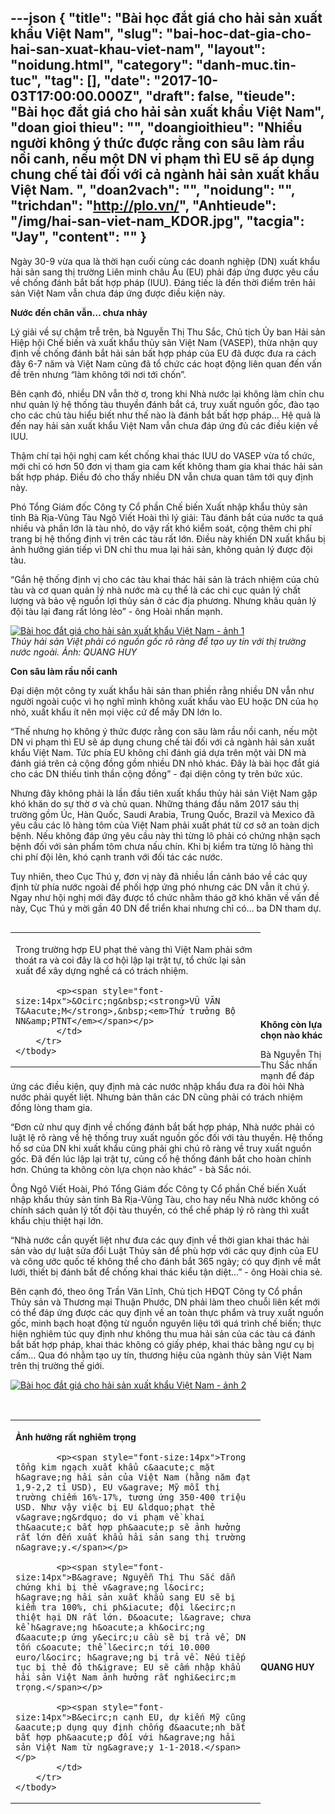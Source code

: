 ---json
{
    "title": "Bài học đắt giá cho hải sản xuất khẩu Việt Nam",
    "slug": "bai-hoc-dat-gia-cho-hai-san-xuat-khau-viet-nam",
    "layout": "noidung.html",
    "category": "danh-muc.tin-tuc",
    "tag": [],
    "date": "2017-10-03T17:00:00.000Z",
    "draft": false,
    "tieude": "Bài học đắt giá cho hải sản xuất khẩu Việt Nam",
    "doan gioi thieu": "",
    "doangioithieu": "Nhiều người không ý thức được rằng con sâu làm rầu nồi canh, nếu một DN vi phạm thì EU sẽ áp dụng chung chế tài đối với cả ngành hải sản xuất khẩu Việt Nam. ",
    "doan2vach": "",
    "noidung": "",
    "trichdan": "http://plo.vn/",
    "Anhtieude": "/img/hai-san-viet-nam_KDOR.jpg",
    "tacgia": "Jay",
    "__content__": ""
}
---
<p><span style="font-size:14px">Ng&agrave;y 30-9 vừa qua l&agrave; thời hạn cuối c&ugrave;ng c&aacute;c doanh nghiệp (DN) xuất khẩu hải sản sang thị trường Li&ecirc;n minh ch&acirc;u &Acirc;u (EU) phải đ&aacute;p ứng được y&ecirc;u cầu về chống đ&aacute;nh bắt bất hợp ph&aacute;p (IUU). Đ&aacute;ng tiếc l&agrave; đến thời điểm tr&ecirc;n hải sản Việt Nam vẫn chưa đ&aacute;p ứng được điều kiện n&agrave;y.</span></p>

<p><span style="font-size:14px"><strong>Nước đến ch&acirc;n vẫn&hellip; chưa nhảy</strong></span></p>

<p><span style="font-size:14px">L&yacute; giải về sự chậm trễ tr&ecirc;n, b&agrave; Nguyễn Thị Thu Sắc, Chủ tịch Ủy ban Hải sản Hiệp hội Chế biến v&agrave; xuất khẩu thủy sản Việt Nam (VASEP), thừa nhận quy định về chống đ&aacute;nh bắt hải sản bất hợp ph&aacute;p của EU đ&atilde; được đưa ra c&aacute;ch đ&acirc;y 6-7 năm v&agrave; Việt Nam cũng đ&atilde; tổ chức c&aacute;c hoạt động li&ecirc;n quan đến vấn đề tr&ecirc;n nhưng &ldquo;l&agrave;m kh&ocirc;ng tới nơi tới chốn&rdquo;.</span></p>

<p><span style="font-size:14px">B&ecirc;n cạnh đ&oacute;, nhiều DN vẫn thờ ơ, trong khi Nh&agrave; nước lại kh&ocirc;ng l&agrave;m chỉn chu như quản l&yacute; hệ thống t&agrave;u thuyền đ&aacute;nh bắt c&aacute;, truy xuất nguồn gốc, đ&agrave;o tạo cho c&aacute;c chủ t&agrave;u hiểu biết như thế n&agrave;o l&agrave; đ&aacute;nh bắt bất hợp ph&aacute;p... Hệ quả l&agrave; đến nay hải sản xuất khẩu Việt Nam vẫn chưa đ&aacute;p ứng đủ c&aacute;c điều kiện về IUU.</span></p>

<p><span style="font-size:14px">Thậm ch&iacute; tại hội nghị cam kết chống khai th&aacute;c IUU do VASEP vừa tổ chức, mới chỉ c&oacute; hơn 50 đơn vị tham gia cam kết kh&ocirc;ng tham gia khai th&aacute;c hải sản bất hợp ph&aacute;p. Điều đ&oacute; cho thấy nhiều DN vẫn chưa quan t&acirc;m tới quy định n&agrave;y.</span></p>

<p><span style="font-size:14px">Ph&oacute; Tổng Gi&aacute;m đốc C&ocirc;ng ty Cổ phần Chế biến Xuất nhập khẩu thủy sản tỉnh B&agrave; Rịa-Vũng T&agrave;u Ng&ocirc; Viết Ho&agrave;i th&igrave; l&yacute; giải: T&agrave;u đ&aacute;nh bắt của nước ta qu&aacute; nhiều v&agrave; phần lớn l&agrave; t&agrave;u nhỏ, do vậy rất kh&oacute; kiểm so&aacute;t, cộng th&ecirc;m chi ph&iacute; trang bị hệ thống định vị tr&ecirc;n c&aacute;c t&agrave;u rất lớn. Điều n&agrave;y khiến DN xuất khẩu bị ảnh hưởng gi&aacute;n tiếp v&igrave; DN chỉ thu mua lại hải sản, kh&ocirc;ng quản l&yacute; được đội t&agrave;u.</span></p>

<p><span style="font-size:14px">&ldquo;Gắn hệ thống định vị cho c&aacute;c t&agrave;u khai th&aacute;c hải sản l&agrave; tr&aacute;ch nhiệm của chủ t&agrave;u v&agrave; cơ quan quản l&yacute; nh&agrave; nước m&agrave; cụ thể l&agrave; c&aacute;c chi cục quản l&yacute; chất lượng v&agrave; bảo vệ nguồn lợi thủy sản ở c&aacute;c địa phương. Nhưng kh&acirc;u quản l&yacute; đội t&agrave;u lại đang rất lỏng lẻo&rdquo; - &ocirc;ng Ho&agrave;i nhấn mạnh.</span></p>

<p><span style="font-size:14px"><a href="http://image.plo.vn/w800/uploaded/thanhtung/2017_10_03/11-thuy-san_sdrn.jpg"><img alt="Bài học đắt giá cho hải sản xuất khẩu Việt Nam - ảnh 1" src="http://image.plo.vn/w800/uploaded/thanhtung/2017_10_03/11-thuy-san_sdrn.jpg" /></a><br />
<em><em>Thủy hải sản Việt phải c&oacute; nguồn gốc r&otilde; r&agrave;ng để tạo uy t&iacute;n với thị trường nước ngo&agrave;i. Ảnh: QUANG HUY</em></em></span></p>

<p><span style="font-size:14px"><strong>Con s&acirc;u l&agrave;m rầu nồi canh</strong></span></p>

<p><span style="font-size:14px">Đại diện một c&ocirc;ng ty xuất khẩu hải sản than phiền rằng nhiều DN vẫn như người ngo&agrave;i cuộc v&igrave; họ nghĩ m&igrave;nh kh&ocirc;ng xuất khẩu v&agrave;o EU hoặc DN của họ nhỏ, xuất khẩu &iacute;t n&ecirc;n mọi việc cứ để mấy DN lớn lo.</span></p>

<p><span style="font-size:14px">&ldquo;Thế nhưng họ kh&ocirc;ng &yacute; thức được rằng con s&acirc;u l&agrave;m rầu nồi canh, nếu một DN vi phạm th&igrave; EU sẽ &aacute;p dụng chung chế t&agrave;i đối với cả ng&agrave;nh hải sản xuất khẩu Việt Nam. Tức ph&iacute;a EU kh&ocirc;ng chỉ đ&aacute;nh gi&aacute; dựa tr&ecirc;n một v&agrave;i DN m&agrave; đ&aacute;nh gi&aacute; tr&ecirc;n cả cộng đồng gồm nhiều DN nhỏ kh&aacute;c. Đ&acirc;y l&agrave; b&agrave;i học đắt gi&aacute; cho c&aacute;c DN thiếu tinh thần cộng đồng&rdquo; - đại diện c&ocirc;ng ty tr&ecirc;n bức x&uacute;c.</span></p>

<p><span style="font-size:14px">Nhưng đ&acirc;y kh&ocirc;ng phải l&agrave; lần đầu ti&ecirc;n xuất khẩu thủy hải sản Việt Nam gặp kh&oacute; khăn do sự thờ ơ v&agrave; chủ quan. Những th&aacute;ng đầu năm 2017 s&aacute;u thị trường gồm &Uacute;c, H&agrave;n Quốc, Saudi Arabia, Trung Quốc, Brazil v&agrave; Mexico đ&atilde; y&ecirc;u cầu c&aacute;c l&ocirc; h&agrave;ng t&ocirc;m của Việt Nam phải xuất ph&aacute;t từ cơ sở an to&agrave;n dịch bệnh. Nếu kh&ocirc;ng đ&aacute;p ứng y&ecirc;u cầu n&agrave;y th&igrave; từng l&ocirc; phải c&oacute; chứng nhận sạch bệnh đối với sản phẩm t&ocirc;m chưa nấu ch&iacute;n. Khi bị kiểm tra từng l&ocirc; h&agrave;ng th&igrave; chi ph&iacute; đội l&ecirc;n, kh&oacute; cạnh tranh với đối t&aacute;c c&aacute;c nước.</span></p>

<p><span style="font-size:14px">Tuy nhi&ecirc;n, theo Cục Th&uacute; y, đơn vị n&agrave;y đ&atilde; nhiều lần cảnh b&aacute;o về c&aacute;c quy định từ ph&iacute;a nước ngo&agrave;i để phối hợp ứng ph&oacute; nhưng c&aacute;c DN vẫn &iacute;t ch&uacute; &yacute;. Ngay như hội nghị mới đ&acirc;y được tổ chức nhằm th&aacute;o gỡ kh&oacute; khăn về vấn đề n&agrave;y, Cục Th&uacute; y mời gần 40 DN để triển khai nhưng chỉ c&oacute;&hellip; ba DN tham dự.</span></p>

<table align="left" cellpadding="0" cellspacing="5" style="width:400px">
	<tbody>
		<tr>
			<td>
			<p><span style="font-size:14px">Trong trường hợp EU phạt thẻ v&agrave;ng th&igrave; Việt Nam phải sớm tho&aacute;t ra v&agrave; coi đ&acirc;y l&agrave; cơ hội lập lại trật tự, tổ chức lại sản xuất để x&acirc;y dựng nghề c&aacute; c&oacute; tr&aacute;ch nhiệm.</span></p>

			<p><span style="font-size:14px">&Ocirc;ng&nbsp;<strong>VŨ VĂN T&Aacute;M</strong>,&nbsp;<em>Thứ trưởng Bộ NN&amp;PTNT</em></span></p>
			</td>
		</tr>
	</tbody>
</table>

<p>&nbsp;</p>

<p>&nbsp;</p>

<p>&nbsp;</p>

<p>&nbsp;</p>

<p>&nbsp;</p>

<p><span style="font-size:14px"><strong>Kh&ocirc;ng c&ograve;n lựa chọn n&agrave;o kh&aacute;c</strong></span></p>

<p><span style="font-size:14px">B&agrave; Nguyễn Thị Thu Sắc nhấn mạnh để đ&aacute;p ứng c&aacute;c điều kiện, quy định m&agrave; c&aacute;c nước nhập khẩu đưa ra đ&ograve;i hỏi Nh&agrave; nước phải quyết liệt. Nhưng bản th&acirc;n c&aacute;c DN cũng phải c&oacute; tr&aacute;ch nhiệm đồng l&ograve;ng tham gia.</span></p>

<p><span style="font-size:14px">&ldquo;Đơn cử như quy định về chống đ&aacute;nh bắt bất hợp ph&aacute;p, Nh&agrave; nước phải c&oacute; luật lệ r&otilde; r&agrave;ng về hệ thống truy xuất nguồn gốc đối với t&agrave;u thuyền. Hệ thống hồ sơ của DN khi xuất khẩu cũng phải ghi ch&uacute; r&otilde; r&agrave;ng về truy xuất nguồn gốc. Đ&atilde; đến l&uacute;c lập lại trật tự, củng cố hệ thống đ&aacute;nh bắt cho ho&agrave;n chỉnh hơn. Ch&uacute;ng ta kh&ocirc;ng c&ograve;n lựa chọn n&agrave;o kh&aacute;c&rdquo; - b&agrave; Sắc n&oacute;i.</span></p>

<p><span style="font-size:14px">&Ocirc;ng Ng&ocirc; Viết Ho&agrave;i, Ph&oacute; Tổng Gi&aacute;m đốc C&ocirc;ng ty Cổ phần Chế biến Xuất nhập khẩu thủy sản tỉnh B&agrave; Rịa-Vũng T&agrave;u, cho hay nếu Nh&agrave; nước kh&ocirc;ng c&oacute; ch&iacute;nh s&aacute;ch quản l&yacute; tốt đội t&agrave;u thuyền, c&oacute; thể chế ph&aacute;p l&yacute; r&otilde; r&agrave;ng th&igrave; xuất khẩu chịu thiệt hại lớn.</span></p>

<p><span style="font-size:14px">&ldquo;Nh&agrave; nước cần quyết liệt như đưa c&aacute;c quy định về thời gian khai th&aacute;c hải sản v&agrave;o dự luật sửa đổi Luật Thủy sản để ph&ugrave; hợp với c&aacute;c quy định của EU v&agrave; c&ocirc;ng ước quốc tế kh&ocirc;ng thể cho đ&aacute;nh bắt 365 ng&agrave;y; c&oacute; quy định về mắt lưới, thiết bị đ&aacute;nh bắt để chống khai th&aacute;c kiểu tận diệt&hellip;&rdquo; - &ocirc;ng Ho&agrave;i chia sẻ.</span></p>

<p><span style="font-size:14px">B&ecirc;n cạnh đ&oacute;, theo &ocirc;ng Trần Văn Lĩnh, Chủ tịch HĐQT C&ocirc;ng ty Cổ phần Thủy sản v&agrave; Thương mại Thuận Phước, DN phải l&agrave;m theo chuỗi li&ecirc;n kết mới c&oacute; thể đ&aacute;p ứng được c&aacute;c quy định về an to&agrave;n thực phẩm v&agrave; truy xuất nguồn gốc, minh bạch hoạt động từ nguồn nguy&ecirc;n liệu tới qu&aacute; tr&igrave;nh chế biến; thực hiện nghi&ecirc;m t&uacute;c quy định như kh&ocirc;ng thu mua hải sản của c&aacute;c t&agrave;u c&aacute; đ&aacute;nh bắt bất hợp ph&aacute;p, khai th&aacute;c kh&ocirc;ng c&oacute; giấy ph&eacute;p, khai th&aacute;c bằng ngư cụ bị cấm&hellip; Qua đ&oacute; nhằm tạo uy t&iacute;n, thương hiệu của ng&agrave;nh thủy sản Việt Nam tr&ecirc;n thị trường thế giới.</span></p>

<p><span style="font-size:14px"><a href="http://image.plo.vn/w800/uploaded/thanhtung/2017_10_03/1-thuy-san_xvuk.jpg"><img alt="Bài học đắt giá cho hải sản xuất khẩu Việt Nam - ảnh 2" src="http://image.plo.vn/w800/uploaded/thanhtung/2017_10_03/1-thuy-san_xvuk.jpg" /></a></span><br />
&nbsp;</p>

<table align="left" cellpadding="0" cellspacing="5" style="width:400px">
	<tbody>
		<tr>
			<td>
			<p><span style="font-size:14px"><strong>Ảnh hưởng rất nghi&ecirc;m trọng</strong></span></p>

			<p><span style="font-size:14px">Trong tổng kim ngạch xuất khẩu c&aacute;c mặt h&agrave;ng hải sản của Việt Nam (hằng năm đạt 1,9-2,2 tỉ USD), EU v&agrave; Mỹ mỗi thị trường chiếm 16%-17%, tương ứng 350-400 triệu USD. Như vậy việc bị EU &ldquo;phạt thẻ v&agrave;ng&rdquo; do vi phạm về khai th&aacute;c bất hợp ph&aacute;p sẽ ảnh hưởng rất lớn đến xuất khẩu hải sản sang thị trường n&agrave;y.</span></p>

			<p><span style="font-size:14px">B&agrave; Nguyễn Thị Thu Sắc dẫn chứng khi bị thẻ v&agrave;ng l&ocirc; h&agrave;ng hải sản xuất khẩu sang EU sẽ bị kiểm tra 100%, chi ph&iacute; đội l&ecirc;n thiệt hại DN rất lớn. Đ&oacute; l&agrave; chưa kể h&agrave;ng h&oacute;a kh&ocirc;ng đ&aacute;p ứng y&ecirc;u cầu sẽ bị trả về, DN tốn c&oacute; thể l&ecirc;n tới 10.000 euro/l&ocirc; h&agrave;ng bị trả về. Nếu tiếp tục bị thẻ đỏ th&igrave; EU sẽ cấm nhập khẩu hải sản Việt Nam ảnh hưởng rất nghi&ecirc;m trọng.</span></p>

			<p><span style="font-size:14px">B&ecirc;n cạnh EU, dự kiến Mỹ cũng &aacute;p dụng quy định chống đ&aacute;nh bắt bất hợp ph&aacute;p đối với h&agrave;ng hải sản Việt Nam từ ng&agrave;y 1-1-2018.</span></p>
			</td>
		</tr>
	</tbody>
</table>

<p>&nbsp;</p>

<p>&nbsp;</p>

<p>&nbsp;</p>

<p>&nbsp;</p>

<p>&nbsp;</p>

<p>&nbsp;</p>

<p>&nbsp;</p>

<p>&nbsp;</p>

<p>&nbsp;</p>

<p>&nbsp;</p>

<p>&nbsp;</p>

<p>&nbsp;</p>

<p>&nbsp;</p>

<p><span style="font-size:14px"><strong>QUANG HUY</strong></span></p>

